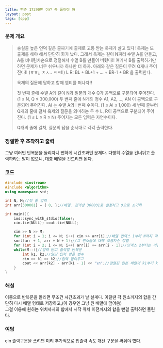```yaml
---
title: 백준 17390번 이건 꼭 풀어야 해
layout: post
tags: [cpp]
---
```

### 문제 개요
> 숭실골 높은 언덕 깊은 골짜기에 출제로 고통 받는 욱제가 살고 있다!
> 욱제는 또 출제를 해야 해서 단단히 화가 났다. 그래서 욱제는 길이 N짜리 수열 A를 만들고, A를 비내림차순으로 정렬해서 수열 B를 만들어 버렸다!! 여기서 B를 출력하기만 하면 문제가 너무 쉬우니까 하나만 더 하자. 아래와 같은 질문이 무려 Q개나 주어진다!! (ㅎㅎ;; ㅈㅅ.. ㅋㅋ!!)
> L R: BL + BL+1 + ... + BR-1 + BR 을 출력한다.
>
> 욱제의 질문에 답하고 함께 엠티를 떠나자!!
>
> 첫 번째 줄에 수열 A의 길이 N과 질문의 개수 Q가 공백으로 구분되어 주어진다. (1 ≤ N, Q ≤ 300,000)
> 두 번째 줄에 N개의 정수 A1, A2, ..., AN 이 공백으로 구분되어 주어진다. Ai 는 수열 A의 i 번째 수이다. (1 ≤ Ai ≤ 1,000)
> 세 번째 줄부터 Q개의 줄에 걸쳐 욱제의 질문을 의미하는 두 수 L, R이 공백으로 구분되어 주어진다. (1 ≤ L ≤ R ≤ N)
> 주어지는 모든 입력은 자연수이다.
> 
> Q개의 줄에 걸쳐, 질문의 답을 순서대로 각각 출력한다.

### 정렬한 후 조작하고 출력
그냥 여러번 반복문을 돌리자니 뻔하게 시간초과인 문제다. 다행히 수열을 건너뛰고 출력하라는 말이 없으니, 대충 배열을 건드리면 된다.
### 코드
```c++
#include <iostream>
#include <algorithm>
using namespace std;

int N, M;//첫 줄 입력
int arr[300001] = { 0, };//배열. 편의상 300001로 설정하고 0으로 초기화

int main(){
	ios::sync_with_stdio(false);
	cin.tie(NULL); cout.tie(NULL);

	cin >> N >> M;
	for (int i = 1; i <= N; i++) cin >> arr[i];//배열 인덱스 1부터 N까지 각각 원소 삽입
	sort(arr + 1, arr + N + 1);//그 원소들에 대해 오름차순 정렬
	for (int i = 2; i <= N; i++) arr[i] += arr[i - 1];//인덱스 2부터는 이전 배열의 원소를 더해주게 되면 각 인덱스의 합은 인덱스 1부터 n까지의 합이 됨.
	while(M--){//입력 받고 출력할 반복문
		int k1, k2;//일단 입력 받을 변수
		cin >> k1 >> k2;//입력 받아주고
		cout << arr[k2] - arr[k1 - 1] << '\n';//정렬된 원본 배열의 k1부터 k2까지의 합은 arr[k2] - arr[k1 -1]이 된다. 이걸 출력.
	}
}
```
### 해설
이중으로 반복문을 돌리면 무조건 시간초과가 날 설계다. 이럴땐 각 원소까지의 합을 간단히 다시 배열 형태로 저장하고,(이 경우엔 그냥 원 배열에 덮어씀)  
그걸 이용해 원하는 위치까지의 합에서 시작 위치 이전까지의 합을 뺀걸 출력하면 풀린다.  
### 여담
cin 출력구문을 쓰려면 미리 추가적으로 입출력 속도 개선 구문을 써줘야 했다.
